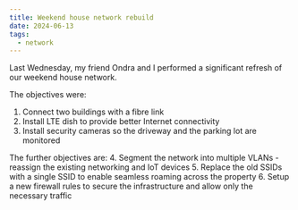 ```yaml
---
title: Weekend house network rebuild
date: 2024-06-13
tags:
  - network
---
```


Last Wednesday, my friend Ondra and I performed a significant refresh of our weekend house network.

The objectives were:
1. Connect two buildings with a fibre link
2. Install LTE dish to provide better Internet connectivity
3. Install security cameras so the driveway and the parking lot are monitored

The further objectives are:
4. Segment the network into multiple VLANs - reassign the existing networking and IoT devices
5. Replace the old SSIDs with a single SSID to enable seamless roaming across the property
6. Setup a new firewall rules to secure the infrastructure and allow only the necessary traffic

<!--more-->

